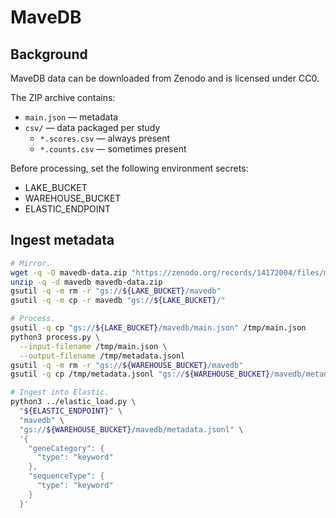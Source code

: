 # MaveDB

## Background

MaveDB data can be downloaded from Zenodo and is licensed under CC0.

The ZIP archive contains:

- `main.json` — metadata
- `csv/` — data packaged per study
  - `*.scores.csv` — always present
  - `*.counts.csv` — sometimes present

Before processing, set the following environment secrets:

- LAKE_BUCKET
- WAREHOUSE_BUCKET
- ELASTIC_ENDPOINT

## Ingest metadata

```bash
# Mirror.
wget -q -O mavedb-data.zip "https://zenodo.org/records/14172004/files/mavedb-dump.20241114101443.zip?download=1"
unzip -q -d mavedb mavedb-data.zip
gsutil -q -m rm -r "gs://${LAKE_BUCKET}/mavedb"
gsutil -q -m cp -r mavedb "gs://${LAKE_BUCKET}/"

# Process.
gsutil -q cp "gs://${LAKE_BUCKET}/mavedb/main.json" /tmp/main.json
python3 process.py \
  --input-filename /tmp/main.json \
  --output-filename /tmp/metadata.jsonl
gsutil -q -m rm -r "gs://${WAREHOUSE_BUCKET}/mavedb"
gsutil -q cp /tmp/metadata.jsonl "gs://${WAREHOUSE_BUCKET}/mavedb/metadata.jsonl"

# Ingest into Elastic.
python3 ../elastic_load.py \
  "${ELASTIC_ENDPOINT}" \
  "mavedb" \
  "gs://${WAREHOUSE_BUCKET}/mavedb/metadata.jsonl" \
  '{
    "geneCategory": {
      "type": "keyword"
    },
    "sequenceType": {
      "type": "keyword"
    }
  }'
```
